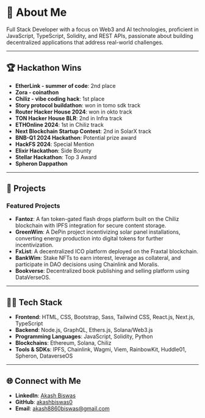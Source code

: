 # 👋 About Me

Full Stack Developer with a focus on Web3 and AI technologies, proficient in JavaScript, TypeScript, Solidity, and REST APIs, passionate about building decentralized applications that address real-world challenges.

---

## 🏆 Hackathon Wins

- **EtherLink - summer of code**: 2nd place
- **Zora - coinathon**
- **Chiliz - vibe coding hack**: 1st place 
- **Story protocol buildathon**: won in tomo sdk track
- **Router Hacker House 2024**: won in okto track
- **TON Hacker House BLR**: 2nd in Infra track
- **ETHOnline 2024**: 1st in Chiliz track
- **Next Blockchain Startup Contest**: 2nd in SolarX track
- **BNB-Q1 2024 Hackathon**: Potential prize award
- **HackFS 2024**: Special Mention
- **Elixir Hackathon**: Side Bounty
- **Stellar Hackathon**: Top 3 Award
- **Spheron Dappathon**

---

## 🌱 Projects

### Featured Projects

- **Fantoz**: A fan token-gated flash drops platform built on the Chiliz blockchain with IPFS integration for secure content storage.
- **GreenWim**: A DePin project incentivizing solar panel installations, converting energy production into digital tokens for further incentivization.
- **FxList**: A decentralized ICO platform deployed on the Fraxtal blockchain.
- **BankWim**: Stake NFTs to earn interest, leverage as collateral, and participate in DAO decisions using Chainlink and Moralis.
- **Bookverse**: Decentralized book publishing and selling platform using DataVerseOS.

---

## 👨‍💻 Tech Stack

- **Frontend**: HTML, CSS, Bootstrap, Sass, Tailwind CSS, React.js, Next.js, TypeScript
- **Backend**: Node.js, GraphQL, Ethers.js, Solana/Web3.js
- **Programming Languages**: JavaScript, Solidity, Python
- **Blockchains**: Ethereum, Solana, Chiliz
- **Tools & SDKs**: IPFS, Chainlink, Wagmi, Viem, RainbowKit, Huddle01, Spheron, DataverseOS

---


## 🌐 Connect with Me

- **LinkedIn**: [Akash Biswas](https://www.linkedin.com/in/akash-biswas-aaa8a0190/)
- **GitHub**: [akashbiswas0](https://github.com/akashbiswas0)
- **Email**: akash8860biswas@gmail.com
